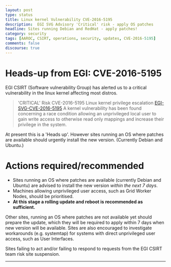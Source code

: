 ```yaml
---
layout: post
type: status
title: Linux kernel Vulnerability CVE-2016-5195
description:  EGI SVG Advisory 'Critical' risk - apply OS patches
headline: Sites running Debian and RedHat - apply patches!
category: security
tags: [AAROC, CSIRT, operations, security, updates, CVE-2016-5195]
comments: false
discourse: true
---
```

# Heads-up from EGI: CVE-2016-5195

EGI CSIRT (Software vulnerability Group) has alerted us to a critical vulnerability in the linux kernel affecting most distros.

> 'CRITICAL' Risk CVE-2016-5195 Linux kernel privilege escalation [EGI-SVG-CVE-2016-5195](https://wiki.egi.eu/wiki/SVG:Advisory-SVG-CVE-2016-5195)
A kernel vulnerability has been found concerning a race condition allowing an unprivileged local user to gain write access to otherwise read only mappings and increase their privilege in the system.

At present this is a 'Heads up'.  However sites running an OS where patches are available should urgently install the new version. (Currently Debian and Ubuntu.)

Actions required/recommended
============================

  - Sites running an OS where patches are available (currently Debian and Ubuntu) are advised to install the new version *within the next 7 days*.
  - Machines allowing unprivileged user access, such as Grid Worker Nodes, should be prioritised.
  - **At this stage a rolling update and reboot is recommended as sufficient.**

Other sites, running an OS where patches are not available yet should prepare the update, which they will be required to apply within 7 days when new version will be available. Sites are also encouraged to investigate workarounds (e.g. systemtap) for systems with direct unprivileged user access, such as User Interfaces.

Sites failing to act and/or failing to respond to requests from the EGI CSIRT team risk site suspension.

-----
